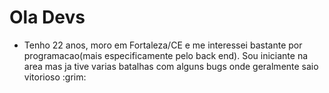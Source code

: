 # Ola Devs

- Tenho 22 anos, moro em Fortaleza/CE e me interessei bastante por programacao(mais especificamente pelo back end). Sou iniciante na area mas ja tive varias batalhas com alguns bugs onde geralmente saio vitorioso :grim: 
